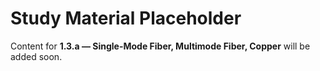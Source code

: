 # Study Material Placeholder

Content for **1.3.a — Single-Mode Fiber, Multimode Fiber, Copper** will be added soon.
